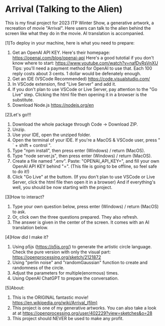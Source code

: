 # Arrival (Talking to the Alien)
This is my final project for 2023 ITP Winter Show, a generative artwork, a recreation of movie "Arrival". Here users can talk to the alien behind the screen like what they do in the movie. AI translation is accompanied.



[1]To deploy in your machine, here is what you need to prepare:
1. Get an OpenAI API KEY.
  Here's their homepage: https://openai.com/blog/openai-api
  Here's a good tutotial if you don't know where to start: https://www.youtube.com/watch?v=nafDyRsVnXU
  Tips: you'll need a payment method for OpenAI to use that. Each 100 reply costs about 3 cents. 1 dollar would be defenately enough.
2. Get an IDE (VSCode Recommended) https://code.visualstudio.com/
3. In VSCode extension, find "Live Server" and add it.
4. If you don't plan to use VSCode or Live Server, pay attention to the "Go Live" step. Clicking the html file then opening it in a browser is the substitute.
5. Download Node.js https://nodejs.org/en



[2]Let's go!!!
1. Download the whole package through Code -> Download ZIP.
2. Unzip.
3. Use your IDE, open the unziped folder.
4. Open the terminal of your IDE. If you're a MacOS & VSCode user, press " ` + shift + control ".
5. Type "npm install", then press enter (Windows) / return (MacOS).
6. Type "node server.js", then press enter (Windows) / return (MacOS).
7. Create a file named ".env". Paste: "OPENAI_API_KEY=", and fill your own OpenAI API KEY behind "=". (This file is going to be offline, so feel safe to do it!)
8. Click "Go Live" at the buttom. (If you don't plan to use VSCode or Live Server, click the html file then open it in a browser)
And if everything's well, you should be now starting with the project.



[3]How to interact?
1. Type your own question below, press enter (Windows) / return (MacOS) to ask.
2. Or, click own the three questions prepared. They also refresh.
3. The answer is given in the center of the screen. It comes with an AI translation below.



[4]How did I make it?
1. Using p5js (https://p5js.org/) to generate the artistic circle language. Check the pure version with only the visual part: https://openprocessing.org/sketch/2121872
2. Using "perlin noise" and "randomGaussian" function to create and randomness of the circle.
3. Adjust the parameters for multiple(enormous) times.
4. Using OpenAI ChatGPT to prepare the conversation.



[5]About:
1. This is the ORIGINAL fantastic movie! https://en.wikipedia.org/wiki/Arrival_(film)
2. This project is one of my generative artworks. You can also take a look at at https://openprocessing.org/user/402229?view=sketches&o=28
3. This project should NEVER be used to make any profit.
